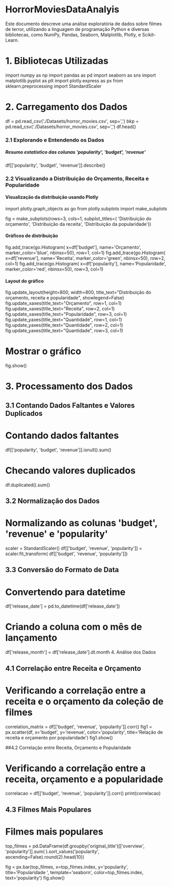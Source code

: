 # HorrorMoviesDataAnalyis

Este documento descreve uma análise exploratória de dados sobre filmes de terror, utilizando a linguagem de programação Python e diversas bibliotecas, como NumPy, Pandas, Seaborn, Matplotlib, Plotly, e Scikit-Learn.

# 1. Bibliotecas Utilizadas

import numpy as np
import pandas as pd
import seaborn as sns
import matplotlib.pyplot as plt
import plotly.express as px
from sklearn.preprocessing import StandardScaler

# 2. Carregamento dos Dados

df = pd.read_csv('./Datasets/horror_movies.csv', sep=',')
bkp = pd.read_csv('./Datasets/horror_movies.csv', sep=',')
df.head()

### 2.1 Explorando e Entendendo os Dados

##### Resumo estatístico das colunas 'popularity', 'budget', 'revenue'
df[['popularity', 'budget', 'revenue']].describe()
### 2.2 Visualizando a Distribuição do Orçamento, Receita e Popularidade

#### Visualização da distribuição usando Plotly
import plotly.graph_objects as go
from plotly.subplots import make_subplots

fig = make_subplots(rows=3, cols=1, subplot_titles=(
    'Distribuição do orçamento', 'Distribuição da receita', 'Distribuição da popularidade'))

#### Gráficos de distribuição
fig.add_trace(go.Histogram(
    x=df['budget'], name='Orçamento', marker_color='blue', nbinsx=50), row=1, col=1)
fig.add_trace(go.Histogram(
    x=df['revenue'], name='Receita', marker_color='green', nbinsx=50), row=2, col=1)
fig.add_trace(go.Histogram(
    x=df['popularity'], name='Popularidade', marker_color='red', nbinsx=50), row=3, col=1)

#### Layout do gráfico
fig.update_layout(height=800, width=800,
                  title_text="Distribuição do orçamento, receita e popularidade", showlegend=False)
fig.update_xaxes(title_text="Orçamento", row=1, col=1)
fig.update_xaxes(title_text="Receita", row=2, col=1)
fig.update_xaxes(title_text="Popularidade", row=3, col=1)
fig.update_yaxes(title_text="Quantidade", row=1, col=1)
fig.update_yaxes(title_text="Quantidade", row=2, col=1)
fig.update_yaxes(title_text="Quantidade", row=3, col=1)

# Mostrar o gráfico
fig.show()

# 3. Processamento dos Dados

## 3.1 Contando Dados Faltantes e Valores Duplicados

# Contando dados faltantes
df[['popularity', 'budget', 'revenue']].isnull().sum()

# Checando valores duplicados
df.duplicated().sum()

## 3.2 Normalização dos Dados

# Normalizando as colunas 'budget', 'revenue' e 'popularity'
scaler = StandardScaler()
df[['budget', 'revenue', 'popularity']] = scaler.fit_transform(
    df[['budget', 'revenue', 'popularity']])
    
## 3.3 Conversão do Formato de Data

# Convertendo para datetime
df['release_date'] = pd.to_datetime(df['release_date'])

# Criando a coluna com o mês de lançamento
df['release_month'] = df['release_date'].dt.month
4. Análise dos Dados

## 4.1 Correlação entre Receita e Orçamento

# Verificando a correlação entre a receita e o orçamento da coleção de filmes
correlation_matrix = df[['budget', 'revenue', 'popularity']].corr()
fig1 = px.scatter(df, x='budget', y='revenue', color='popularity', title='Relação de receita e orçamento por popularidade')
fig1.show()

##4.2 Correlação entre Receita, Orçamento e Popularidade
# Verificando a correlação entre a receita, orçamento e a popularidade
correlacao = df[['budget', 'revenue', 'popularity']].corr()
print(correlacao)

## 4.3 Filmes Mais Populares

# Filmes mais populares
top_filmes = pd.DataFrame(df.groupby('original_title')[['overview', 'popularity']].sum(
).sort_values('popularity', ascending=False).round(2).head(10))

fig = px.bar(top_filmes, x=top_filmes.index, y='popularity',
             title='Popularidade ', template='seaborn', color=top_filmes.index, text='popularity')
fig.show()
